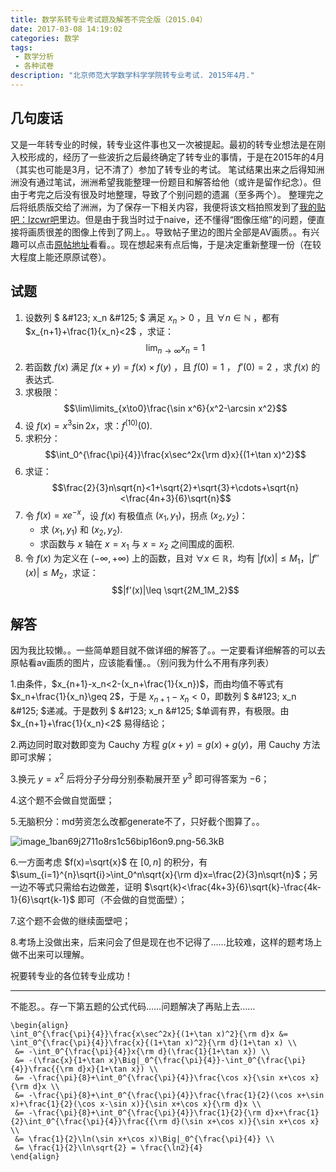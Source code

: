 ```yaml
---
title: 数学系转专业考试题及解答不完全版（2015.04）
date: 2017-03-08 14:19:02
categories: 数学
tags:
 - 数学分析
 - 各种试卷
description: "北京师范大学数学科学学院转专业考试. 2015年4月."
---
```


## 几句废话

又是一年转专业的时候，转专业这件事也又一次被提起。最初的转专业想法是在刚入校形成的，经历了一些波折之后最终确定了转专业的事情，于是在2015年的4月（其实也可能是3月，记不清了）参加了转专业的考试。
笔试结果出来之后得知洲洲没有通过笔试，洲洲希望我能整理一份题目和解答给他（或许是留作纪念）。但由于考完之后没有很及时地整理，导致了个别问题的遗漏（至多两个）。
整理完之后将纸质版交给了洲洲，为了保存一下相关内容，我便将该文档拍照发到了[我的贴吧：lzcwr吧][1]里边。但是由于我当时过于naive，还不懂得“图像压缩”的问题，便直接将画质很差的图像上传到了网上。。导致帖子里边的图片全部是AV画质。。有兴趣可以点击[原帖地址][2]看看。。现在想起来有点后悔，于是决定重新整理一份（在较大程度上能还原原试卷）。

## 试题

1. 设数列 $ \&#123; x_n \&#125; $  满足  $x_n>0$ ，且 $\forall n\in \mathbb{N}$ ，都有 $x_{n+1}+\frac{1}{x_n}<2$ ，求证：$$\lim_{n\to\infty}x_n=1$$
2. 若函数 $f(x)$ 满足 $f(x+y)=f(x)\times f(y)$ ，且 $f(0)=1$ ， $f'(0)=2$ ，求 $f(x)$ 的表达式.
3. 求极限：$$\lim\limits_{x\to0}\frac{\sin x^6}{x^2-\arcsin x^2}$$
4. 设 $f(x)=x^3\sin2x$，求：$f^{(10)}(0)$.
5. 求积分：$$\int_0^{\frac{\pi}{4}}\frac{x\sec^2x{\rm d}x}{(1+\tan x)^2}$$
6. 求证：$$\frac{2}{3}n\sqrt{n}<1+\sqrt{2}+\sqrt{3}+\cdots+\sqrt{n}<\frac{4n+3}{6}\sqrt{n}$$
7. 令 $f(x)=xe^{-x}$，设 $f(x)$ 有极值点 $(x_1,y_1)$，拐点 $(x_2,y_2)$：
    - 求 $(x_1,y_1)$ 和 $(x_2,y_2)$.
    - 求函数与 $x$ 轴在 $x=x_1$ 与 $x=x_2$ 之间围成的面积.
8. 令 $f(x)$ 为定义在 $(-\infty,+\infty)$ 上的函数，且对 $\forall x\in\mathbb{R}$，均有 $|f(x)|\leq M_1$，$|f''(x)|\leq M_2$，求证：$$|f'(x)|\leq \sqrt{2M_1M_2}$$
    
## 解答

因为我比较懒。。一些简单题目就不做详细的解答了。。一定要看详细解答的可以去原帖看av画质的图片，应该能看懂。。（别问我为什么不用有序列表）

1.由条件，$x_{n+1}-x_n<2-(x_n+\frac{1}{x_n})$，而由均值不等式有 $x_n+\frac{1}{x_n}\geq 2$，于是 $x_{n+1}-x_n<0$，即数列 $ \&#123; x_n \&#125; $递减。于是数列 $ \&#123; x_n \&#125; $单调有界，有极限。由 $x_{n+1}+\frac{1}{x_n}<2$ 易得结论；
 
2.两边同时取对数即变为 Cauchy 方程 $g(x+y)=g(x)+g(y)$，用 Cauchy 方法即可求解；
 
3.换元 $y=x^2$ 后将分子分母分别泰勒展开至 $y^3$ 即可得答案为 $-6$；
 
4.这个题不会做自觉面壁；
 
5.无脑积分：md劳资怎么改都generate不了，只好截个图算了。。
 
![image_1ban69j2711o8rs1c56bip16on9.png-56.3kB][3]
 
6.一方面考虑 $f(x)=\sqrt{x}$ 在 $[0,n]$ 的积分，有 $\sum_{i=1}^{n}\sqrt{i}>\int_0^n\sqrt{x}{\rm d}x=\frac{2}{3}n\sqrt{n}$；另一边不等式只需给右边做差，证明 $\sqrt{k}<\frac{4k+3}{6}\sqrt{k}-\frac{4k-1}{6}\sqrt{k-1}$ 即可（不会做的自觉面壁）；
 
7.这个题不会做的继续面壁吧；
 
8.考场上没做出来，后来问会了但是现在也不记得了……比较难，这样的题考场上做不出来可以理解。
 
祝要转专业的各位转专业成功！

---------
不能忍。。存一下第五题的公式代码……问题解决了再贴上去……

```
\begin{align}
\int_0^{\frac{\pi}{4}}\frac{x\sec^2x}{(1+\tan x)^2}{\rm d}x &= \int_0^{\frac{\pi}{4}}\frac{x}{(1+\tan x)^2}{\rm d}(1+\tan x) \\
 &= -\int_0^{\frac{\pi}{4}}x{\rm d}(\frac{1}{1+\tan x}) \\
 &= -(\frac{x}{1+\tan x}\Big|_0^{\frac{\pi}{4}}-\int_0^{\frac{\pi}{4}}\frac{{\rm d}x}{1+\tan x}) \\
 &= -\frac{\pi}{8}+\int_0^{\frac{\pi}{4}}\frac{\cos x}{\sin x+\cos x}{\rm d}x \\
 &= -\frac{\pi}{8}+\int_0^{\frac{\pi}{4}}\frac{\frac{1}{2}(\cos x+\sin x)+\frac{1}{2}(\cos x-\sin x)}{\sin x+\cos x}{\rm d}x \\
 &= -\frac{\pi}{8}+\int_0^{\frac{\pi}{4}}\frac{1}{2}{\rm d}x+\frac{1}{2}\int_0^{\frac{\pi}{4}}\frac{{\rm d}(\sin x+\cos x)}{\sin x+\cos x} \\
 &= \frac{1}{2}\ln(\sin x+\cos x)\Big|_0^{\frac{\pi}{4}} \\
 &= \frac{1}{2}\ln\sqrt{2} = \frac{\ln2}{4}
\end{align}
```


  [1]: https://tieba.baidu.com/lzcwr
  [2]: https://tieba.baidu.com/p/3726485475
  [3]: http://static.zybuluo.com/lzcwr/xqwm7m3zaqlzycg19g7gpg6q/image_1ban69j2711o8rs1c56bip16on9.png